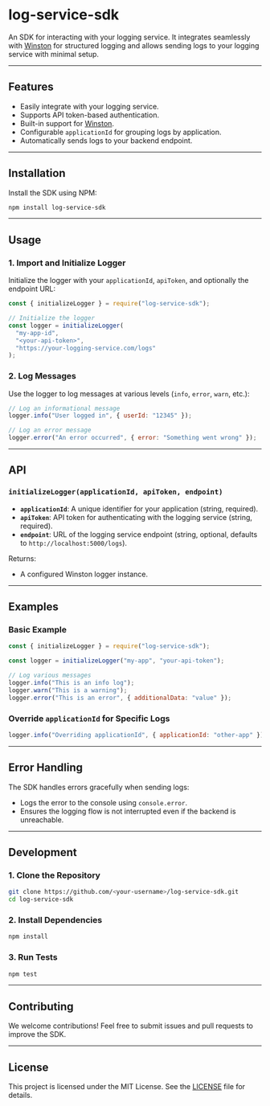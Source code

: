 # **log-service-sdk**

An SDK for interacting with your logging service. It integrates seamlessly with [Winston](https://github.com/winstonjs/winston) for structured logging and allows sending logs to your logging service with minimal setup.

---

## **Features**

- Easily integrate with your logging service.
- Supports API token-based authentication.
- Built-in support for [Winston](https://github.com/winstonjs/winston).
- Configurable `applicationId` for grouping logs by application.
- Automatically sends logs to your backend endpoint.

---

## **Installation**

Install the SDK using NPM:

```bash
npm install log-service-sdk
```

---

## **Usage**

### **1. Import and Initialize Logger**

Initialize the logger with your `applicationId`, `apiToken`, and optionally the endpoint URL:

```javascript
const { initializeLogger } = require("log-service-sdk");

// Initialize the logger
const logger = initializeLogger(
  "my-app-id",
  "<your-api-token>",
  "https://your-logging-service.com/logs"
);
```

### **2. Log Messages**

Use the logger to log messages at various levels (`info`, `error`, `warn`, etc.):

```javascript
// Log an informational message
logger.info("User logged in", { userId: "12345" });

// Log an error message
logger.error("An error occurred", { error: "Something went wrong" });
```

---

## **API**

### **`initializeLogger(applicationId, apiToken, endpoint)`**

- **`applicationId`**: A unique identifier for your application (string, required).
- **`apiToken`**: API token for authenticating with the logging service (string, required).
- **`endpoint`**: URL of the logging service endpoint (string, optional, defaults to `http://localhost:5000/logs`).

Returns:

- A configured Winston logger instance.

---

## **Examples**

### **Basic Example**

```javascript
const { initializeLogger } = require("log-service-sdk");

const logger = initializeLogger("my-app", "your-api-token");

// Log various messages
logger.info("This is an info log");
logger.warn("This is a warning");
logger.error("This is an error", { additionalData: "value" });
```

### **Override `applicationId` for Specific Logs**

```javascript
logger.info("Overriding applicationId", { applicationId: "other-app" });
```

---

## **Error Handling**

The SDK handles errors gracefully when sending logs:

- Logs the error to the console using `console.error`.
- Ensures the logging flow is not interrupted even if the backend is unreachable.

---

## **Development**

### **1. Clone the Repository**

```bash
git clone https://github.com/<your-username>/log-service-sdk.git
cd log-service-sdk
```

### **2. Install Dependencies**

```bash
npm install
```

### **3. Run Tests**

```bash
npm test
```

---

## **Contributing**

We welcome contributions! Feel free to submit issues and pull requests to improve the SDK.

---

## **License**

This project is licensed under the MIT License. See the [LICENSE](LICENSE) file for details.
